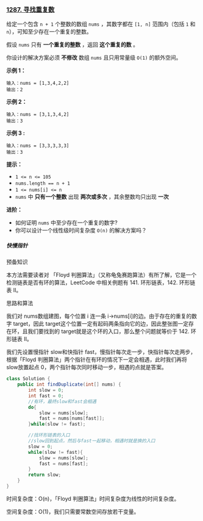### [1287. 寻找重复数](https://leetcode.cn/problems/find-the-duplicate-number/)

给定一个包含 `n + 1` 个整数的数组 `nums` ，其数字都在 `[1, n]` 范围内（包括 `1` 和 `n`），可知至少存在一个重复的整数。

假设 `nums` 只有 **一个重复的整数** ，返回 **这个重复的数** 。

你设计的解决方案必须 **不修改** 数组 `nums` 且只用常量级 `O(1)` 的额外空间。

 

**示例 1：**

```
输入：nums = [1,3,4,2,2]
输出：2
```

**示例 2：**

```
输入：nums = [3,1,3,4,2]
输出：3
```

**示例 3 :**

```
输入：nums = [3,3,3,3,3]
输出：3
```

 

**提示：**

- `1 <= n <= 105`
- `nums.length == n + 1`
- `1 <= nums[i] <= n`
- `nums` 中 **只有一个整数** 出现 **两次或多次** ，其余整数均只出现 **一次**

**进阶：**

- 如何证明 `nums` 中至少存在一个重复的数字?
- 你可以设计一个线性级时间复杂度 `O(n)` 的解决方案吗？







##### 快慢指针

预备知识

本方法需要读者对 「Floyd 判圈算法」（又称龟兔赛跑算法）有所了解，它是一个检测链表是否有环的算法，LeetCode 中相关例题有 141. 环形链表，142. 环形链表 II。

思路和算法

我们对 nums数组建图，每个位置 i 连一条 i→nums[i]的边。由于存在的重复的数字 target，因此 target这个位置一定有起码两条指向它的边，因此整张图一定存在环，且我们要找到的 target就是这个环的入口，那么整个问题就等价于 142. 环形链表 II。

我们先设置慢指针 slow和快指针 fast，慢指针每次走一步，快指针每次走两步，根据「Floyd 判圈算法」两个指针在有环的情况下一定会相遇，此时我们再将 slow放置起点 0，两个指针每次同时移动一步，相遇的点就是答案。



```java
class Solution {
    public int findDuplicate(int[] nums) {
        int slow = 0;
        int fast = 0;
        //有环，最终slow和fast会相遇
        do{
            slow = nums[slow];
            fast = nums[nums[fast]];
        }while(slow != fast);

        //找环形链表的入口
        //slow回到起点，然后与fast一起移动，相遇时就是换的入口
        slow = 0;
        while(slow != fast){
            slow = nums[slow];
            fast = nums[fast];
        }
        return slow;
    }
}     
```

时间复杂度：O(n)，「Floyd 判圈算法」时间复杂度为线性的时间复杂度。

空间复杂度：O(1)，我们只需要常数空间存放若干变量。





